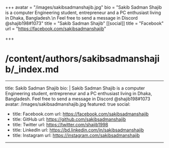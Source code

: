 +++
avatar = "/images/sakibsadmanshajib.jpg"
bio = "Sakib Sadman Shajib is a computer Engineering student, entrepreneur and a PC enthusiast living in Dhaka, Bangladesh.\n  Feel free to send a message in Discord @shajib198#1073"
title = "Sakib Sadman Shajib"
[[social]]
title = "Facebook"
url = "https://facebook.com/sakibsadmanshajib"

+++
# /content/authors/sakibsadmanshajib/_index.md
---
title: Sakib Sadman Shajib
bio: |
  Sakib Sadman Shajib is a computer Engineering student, entrepreneur and a PC enthusiast living in Dhaka, Bangladesh.
  Feel free to send a message in Discord @shajib198#1073
avatar: /images/sakibsadmanshajib.jpg
featured: true
social:
  - title: Facebook.com
    url: https://facebook.com/sakibsadmanshajib
  - title: GitHub
    url: https://github.com/sakibsadmanshajib
  - title: Twitter
    url: https://twitter.com/shajib1998
  - title: LinkedIn
    url: https://bd.linkedin.com/in/sakibsadmanshajib
  - title: Instagram
    url: https://instagram.com/sakibsadmanshajib
---